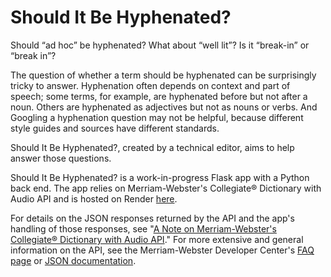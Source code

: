 # Should It Be Hyphenated?

Should “ad hoc” be hyphenated?
What about “well lit”?
Is it “break-in” or “break in”?

The question of whether a term should be hyphenated can be surprisingly tricky to answer. Hyphenation often depends on context and part of speech; some terms, for example, are hyphenated before but not after a noun. Others are hyphenated as adjectives but not as nouns or verbs. And Googling a hyphenation question may not be helpful, because different style guides and sources have different standards.

Should It Be Hyphenated?, created by a technical editor, aims to help answer those questions.

Should It Be Hyphenated? is a work-in-progress Flask app with a Python back end. The app relies on Merriam-Webster's Collegiate® Dictionary with Audio API and is hosted on Render [here](https://should-it-be-hyphenated-kmfc.onrender.com/).

For details on the JSON responses returned by the API and the app's handling of those responses, see "[A Note on Merriam-Webster's Collegiate® Dictionary with Audio API](https://github.com/Jsundstrom0223/should_it_be_hyphenated/blob/main/api_explanation.md)." For more extensive and general information on the API, see the Merriam-Webster Developer Center's [FAQ page](https://dictionaryapi.com/info/frequently-asked-questions) or [JSON documentation](https://dictionaryapi.com/products/json).
